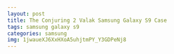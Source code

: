 ```yaml
---
layout: post
title: The Conjuring 2 Valak Samsung Galaxy S9 Case
tags: samsung galaxy s9
categories: samsung
img: 1jwaueXJ6XxHXoA5uhjtmPY_Y3GDPeNj8
---
```

